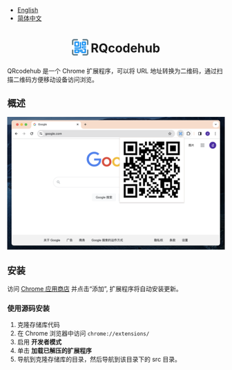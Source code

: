 - [English](README.md)
- [简体中文](README.zh.md)

<h1 align="center">
<sub>
<img src="https://raw.githubusercontent.com/reggieqiao/qrcodehub/main/src/icon.png" height="38" width="38">
</sub>
RQcodehub
</h1>

QRcodehub 是一个 Chrome 扩展程序，可以将 URL 地址转换为二维码，通过扫描二维码方便移动设备访问浏览。

## 概述
![QRcodehub](https://raw.githubusercontent.com/reggieqiao/qrcodehub/main/docs/assets/examples.png)

## 安装
访问 [Chrome 应用商店](https://chromewebstore.google.com/detail/qrcodehub/cnjjbhebiibiefomfpahgiagocjbfdad) 并点击“添加”, 扩展程序将自动安装更新。

### 使用源码安装

1. 克隆存储库代码
2. 在 Chrome 浏览器中访问 `chrome://extensions/`
3. 启用 **开发者模式**
4. 单击 **加载已解压的扩展程序**
5. 导航到克隆存储库的目录，然后导航到该目录下的 src 目录。